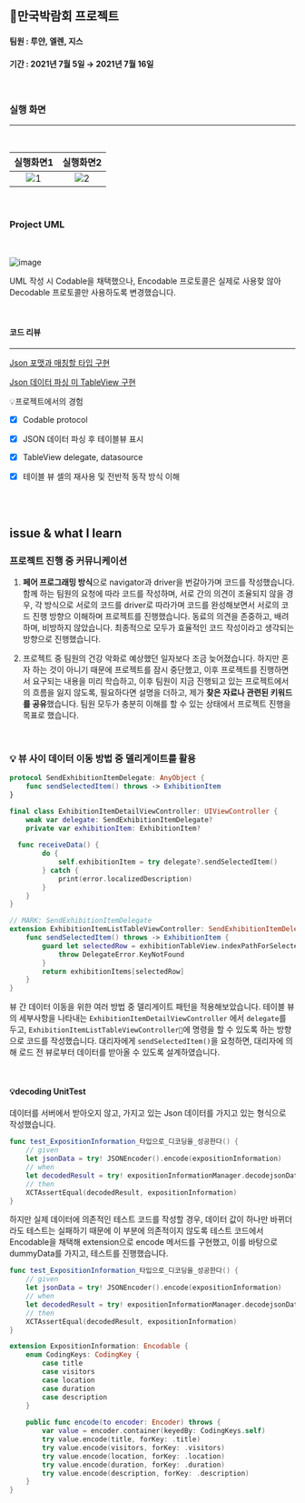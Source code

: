 ## 🗼만국박람회 프로젝트

#### 팀원 : 루얀, 엘렌, 지스
#### 기간 : 2021년 7월 5일 → 2021년 7월 16일

<br>

### 실행 화면
---

<br>

|  <center>실행화면1</center> |  <center>실행화면2</center> |
|:---------:|:--------:|
|![1](https://user-images.githubusercontent.com/57824307/129994192-c3c7fd5a-a586-40ca-94f8-b40737103c42.gif) | ![2](https://user-images.githubusercontent.com/57824307/129994197-1d5d3da6-ea6d-4b0b-949e-23e8f39e2824.gif) |
<br>

### Project UML
<br>

![image](https://user-images.githubusercontent.com/80380535/124548574-e2533100-de68-11eb-9df1-d957983ed941.png)

UML 작성 시 Codable을 채택했으나, Encodable 프로토콜은 실제로 사용핮 않아 Decodable 프로토콜만 사용하도록 변경했습니다.

<br>

#### 코드 리뷰 
--- 
[Json 포맷과 매칭할 타입 구현](https://github.com/yagom-academy/ios-exposition-universelle/pull/81)

[Json 데이터 파싱 미 TableView 구현](https://github.com/yagom-academy/ios-exposition-universelle/pull/98)


💡프로젝트에서의 경험

- [x] Codable protocol 
- [x] JSON 데이터 파싱 후 테이블뷰 표시
- [x] TableView delegate, datasource
- [x] 테이블 뷰 셀의 재사용 및 전반적 동작 방식 이해


<br><br>

## issue & what I learn

### 프로젝트 진행 중 커뮤니케이션

1. **페어 프로그래밍 방식**으로 navigator과 driver을 번갈아가며 코드를 작성했습니다. 함께 하는 팀원의 요청에 따라 코드를 작성하며, 서로 간의 의견이 조율되지 않을 경우, 각 방식으로 서로의 코드를 driver로 따라가며 코드를 완성해보면서 서로의 코드 진행 방향으 이해하며 프로젝트를 진행했습니다. 동료의 의견을 존중하고, 배려하며, 비방하지 않았습니다. 최종적으로 모두가 효율적인 코드 작성이라고 생각되는 방향으로 진행했습니다.

2. 프로젝트 중 팀원의 건강 악화로 예상했던 일자보다 조금 늦어졌습니다. 하지만 혼자 하는 것이 아니기 때문에 프로젝트를 잠시 중단했고, 이후 프로젝트를 진행하면서 요구되는 내용을 미리 학습하고, 이후 팀원이 지금 진행되고 있는 프로젝트에서의 흐름을 잃지 않도록, 필요하다면 설명을 더하고, 제가 **찾은 자료나 관련된 키워드를 공유**했습니다. 팀원 모두가 충분히 이해를 할 수 있는 상태에서 프로젝트 진행을 목표로 했습니다.
<br>

### 💡 뷰 사이 데이터 이동 방법 중 델리게이트를 활용

```swift
protocol SendExhibitionItemDelegate: AnyObject {
    func sendSelectedItem() throws -> ExhibitionItem
}
```

```swift
final class ExhibitionItemDetailViewController: UIViewController {
    weak var delegate: SendExhibitionItemDelegate?
    private var exhibitionItem: ExhibitionItem?
    
  func receiveData() {
        do {
            self.exhibitionItem = try delegate?.sendSelectedItem()
        } catch {
            print(error.localizedDescription)
        }
    }
}

// MARK: SendExhibitionItemDelegate
extension ExhibitionItemListTableViewController: SendExhibitionItemDelegate {
    func sendSelectedItem() throws -> ExhibitionItem {
        guard let selectedRow = exhibitionTableView.indexPathForSelectedRow?.row else {
            throw DelegateError.KeyNotFound
        }
        return exhibitionItems[selectedRow]
    }
}
```

뷰 간 데이터 이동을 위한 여러 방법 중 델리게이트 패턴을 적용해보았습니다. 
테이블 뷰의 세부사항을 나타내는 `ExhibitionItemDetailViewController` 에서 `delegate`를 두고,  `ExhibitionItemListTableViewController`에 명령을 할 수 있도록 하는 방향으로 코드를 작성했습니다. 대리자에게 `sendSelectedItem()`을 요청하면, 대리자에 의해 로드 전 뷰로부터 데이터를 받아올 수 있도록 설계하였습니다.

<br>

#### 💡decoding UnitTest

데이터를 서버에서 받아오지 않고, 가지고 있는 Json 데이터를 가지고 있는 형식으로 작성했습니다.
```swift
func test_ExpositionInformation_타입으로_디코딩을_성공한다() {
    // given
    let jsonData = try! JSONEncoder().encode(expositionInformation)
    // when
    let decodedResult = try! expositionInformationManager.decodejsonData(jsonData: jsonData)
    // then
    XCTAssertEqual(decodedResult, expositionInformation)
}
```

하지만 실제 데이터에 의존적인 테스트 코드를 작성할 경우, 데이터 값이 하나만 바뀌더라도 테스트는 실패하기 때문에 이 부분에 의존적이지 않도록 테스트 코드에서 Encodable을 채택해 extension으로 encode 메서드를 구현했고, 이를 바탕으로 dummyData를 가지고, 테스트를 진행했습니다.  

```swift
func test_ExpositionInformation_타입으로_디코딩을_성공한다() {
    // given
    let jsonData = try! JSONEncoder().encode(expositionInformation)
    // when
    let decodedResult = try! expositionInformationManager.decodejsonData(jsonData: jsonData)
    // then
    XCTAssertEqual(decodedResult, expositionInformation)
}

extension ExpositionInformation: Encodable {
    enum CodingKeys: CodingKey {
        case title
        case visitors
        case location
        case duration
        case description
    }
    
    public func encode(to encoder: Encoder) throws {
        var value = encoder.container(keyedBy: CodingKeys.self)
        try value.encode(title, forKey: .title)
        try value.encode(visitors, forKey: .visitors)
        try value.encode(location, forKey: .location)
        try value.encode(duration, forKey: .duration)
        try value.encode(description, forKey: .description)
    }
}
```

